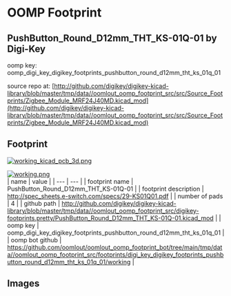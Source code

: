 # OOMP Footprint  
## PushButton_Round_D12mm_THT_KS-01Q-01  by Digi-Key  
  
oomp key: oomp_digi_key_digikey_footprints_pushbutton_round_d12mm_tht_ks_01q_01  
  
source repo at: [http://github.com/digikey/digikey-kicad-library/blob/master/tmp/data//oomlout_oomp_footprint_src/src/Source_Footprints/Zigbee_Module_MRF24J40MD.kicad_mod](http://github.com/digikey/digikey-kicad-library/blob/master/tmp/data//oomlout_oomp_footprint_src/src/Source_Footprints/Zigbee_Module_MRF24J40MD.kicad_mod)  
## Footprint  
  
[![working_kicad_pcb_3d.png](working_kicad_pcb_3d_600.png)](working_kicad_pcb_3d.png)  
  
[![working.png](working_600.png)](working.png)  
| name | value | 
| --- | --- | 
| footprint name | PushButton_Round_D12mm_THT_KS-01Q-01 | 
| footprint description | http://spec_sheets.e-switch.com/specs/29-KS01Q01.pdf | 
| number of pads | 4 | 
| github path | http://github.com/digikey/digikey-kicad-library/blob/master/tmp/data//oomlout_oomp_footprint_src/digikey-footprints.pretty/PushButton_Round_D12mm_THT_KS-01Q-01.kicad_mod | 
| oomp key | oomp_digi_key_digikey_footprints_pushbutton_round_d12mm_tht_ks_01q_01 | 
| oomp bot github | https://github.com/oomlout/oomlout_oomp_footprint_bot/tree/main/tmp/data//oomlout_oomp_footprint_src/footprints/digi_key_digikey_footprints_pushbutton_round_d12mm_tht_ks_01q_01/working | 
## Images  
